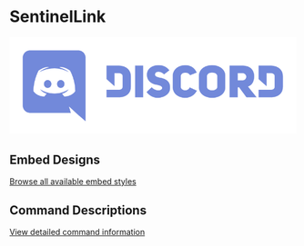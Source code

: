 # SentinelLink

[![Discord](/images/discord.png)](https://discord.gg/UDqAk2MFrh)

## Embed Designs
[Browse all available embed styles](/readme/embed_designs.md)

## Command Descriptions
[View detailed command information](/readme/commands.md)

